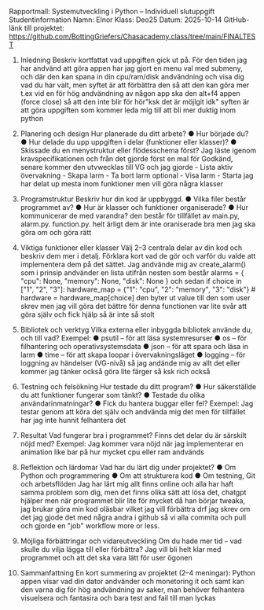Rapportmall: Systemutveckling i Python
– Individuell slutuppgift
Studentinformation
Namn: Elnor
Klass: Deo25
Datum: 2025-10-14
GitHub-länk till projektet: https://github.com/BottingGriefers/Chasacademy.class/tree/main/FINALTEST

1. Inledning
Beskriv kortfattat vad uppgiften gick ut på.
För den tiden jag har andvänd att göra appen har jag gjort en menu val med submeny, och där den kan
spana in din cpu/ram/disk andvändning och visa dig vad du har valt, men syftet är att förbättra den så att den kan göra mer
t.ex vid en för hög andvändning av någon app ska den alt+f4 appen (force close) så att den inte blir för hör"ksk det är möjlgit idk"
syften är att göra uppgiften som kommer leda mig till att bli mer duktig inom python

2. Planering och design
Hur planerade du ditt arbete?
● Hur började du?
● Hur delade du upp uppgiften i delar (funktioner eller klasser)?
● Skissade du en menystruktur eller flödesschema först?
Jag läste igenom kravspecifikationen och från det gjorde först en mal för Godkänd, senare kommer den utvwecklas till VG
och jag gjorde - Lista aktiv övervakning - Skapa larm - Ta bort larm optional - Visa larm - Starta 
jag har delat up mesta inom funktioner men vill göra några klasser 

3. Programstruktur
Beskriv hur din kod är uppbyggd.
● Vilka filer består programmet av?
● Hur är klasser och funktioner organiserade?
● Hur kommunicerar de med varandra?
den består för tillfället av main.py, alarm.py. function.py. helt ärligt dem är inte oraniserade bra men jag ska göra om och göra rätt

4. Viktiga funktioner eller klasser
Välj 2–3 centrala delar av din kod och beskriv dem mer i detalj.
Förklara kort vad de gör och varför du valde att implementera dem på det sättet.
Jag andvände mig av create_alarm() som i prinsip andvänder en lista utifrån nesten som består alarms = {
    "cpu": None,
    "memory": None,
    "disk": None 
}
och sedan  if choice in ["1", "2", "3"]:
            hardware_map = {"1": "cpu", "2": "memory", "3": "disk"} # 
            hardware = hardware_map[choice]
den byter ut value till den som user skrev  men jag vill göra det bättre för denna functionen var lite svår att göra själv och fick hjälp så är inte så stolt

5. Bibliotek och verktyg
Vilka externa eller inbyggda bibliotek använde du, och till vad?
Exempel:
● psutil – för att läsa systemresurser
● os – för filhantering och operativsystemsdata
● json – för att spara och läsa in larm
● time – för att skapa loopar i övervakningsläget
● logging – för loggning av händelser (VG-nivå)
så jag andände mig av allt det eller kommer jag tänker också göra lite färger så ksk rich också 

6. Testning och felsökning
Hur testade du ditt program?
● Hur säkerställde du att funktioner fungerar som tänkt?
● Testade du olika användarinmatningar?
● Fick du hantera buggar eller fel?
Exempel:
Jag testar genom att köra det själv och andvända mig det men för tillfället har jag inte hunnit felhantera det

7. Resultat
Vad fungerar bra i programmet?
Finns det delar du är särskilt nöjd med?
Exempel:
Jag kommer vara nöjd när jag implementerar en animation like bar på hur mycket cpu eller ram andvänds 

8. Reflektion och lärdomar
Vad har du lärt dig under projektet?
● Om Python och programmering
● Om att strukturera kod
● Om testning, Git och arbetsflöden
Jag har lärt mig allt finns online och alla har haft samma problem som dig, men det finns olika sätt att lösa det, 
chatgpt hjälper men när programmet blir lite för mycket då han börjar tweaka, jag brukar göra min kod oläsbar vilket jag vill förbättra drf jag skrev om det
jag gjode det med några andra i github så vi alla commita och pull och gjorde en "job" workflow more or less.

9. Möjliga förbättringar och vidareutveckling
Om du hade mer tid – vad skulle du vilja lägga till eller förbättra?
Jag vill bli helt klar med programmet och att det ska vara lätt för user ögonen 

10. Sammanfattning
En kort summering av projektet (2–4 meningar):
Python appen visar vad din dator andvänder och monetoring it och samt kan den varna dig för hög andvändning av saker,
man behöver felhantera visuelsera och fantasira och bara test and fail till man lyckas